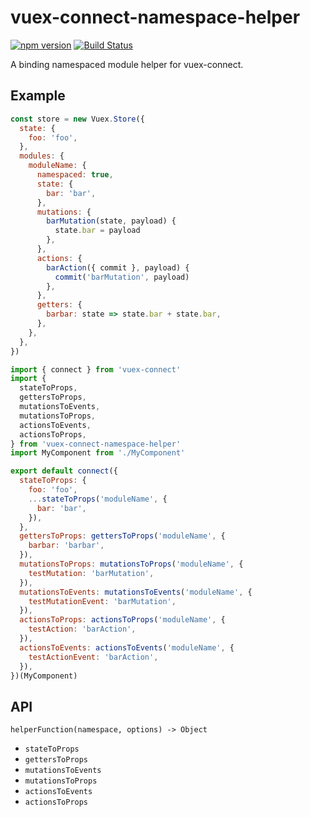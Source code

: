 # vuex-connect-namespace-helper

[![npm version](https://badge.fury.io/js/vuex-connect-namespace-helper.svg)](https://badge.fury.io/js/vuex-connect-namespace-helper)
[![Build Status](https://travis-ci.org/nakajmg/vuex-connect-namespace-helper.svg?branch=travis)](https://travis-ci.org/nakajmg/vuex-connect-namespace-helper)

A binding namespaced module helper for vuex-connect.

## Example

```js
const store = new Vuex.Store({
  state: {
    foo: 'foo',
  },
  modules: {
    moduleName: {
      namespaced: true,
      state: {
        bar: 'bar',
      },
      mutations: {
        barMutation(state, payload) {
          state.bar = payload
        },
      },
      actions: {
        barAction({ commit }, payload) {
          commit('barMutation', payload)
        },
      },
      getters: {
        barbar: state => state.bar + state.bar,
      },
    },
  },
})
```

```js
import { connect } from 'vuex-connect'
import {
  stateToProps,
  gettersToProps,
  mutationsToEvents,
  mutationsToProps,
  actionsToEvents,
  actionsToProps,
} from 'vuex-connect-namespace-helper'
import MyComponent from './MyComponent'

export default connect({
  stateToProps: {
    foo: 'foo',
    ...stateToProps('moduleName', {
      bar: 'bar',
    }),
  },
  gettersToProps: gettersToProps('moduleName', {
    barbar: 'barbar',
  }),
  mutationsToProps: mutationsToProps('moduleName', {
    testMutation: 'barMutation',
  }),
  mutationsToEvents: mutationsToEvents('moduleName', {
    testMutationEvent: 'barMutation',
  }),
  actionsToProps: actionsToProps('moduleName', {
    testAction: 'barAction',
  }),
  actionsToEvents: actionsToEvents('moduleName', {
    testActionEvent: 'barAction',
  }),
})(MyComponent)
```

## API

`helperFunction(namespace, options) -> Object`

- `stateToProps`
- `gettersToProps`
- `mutationsToEvents`
- `mutationsToProps`
- `actionsToEvents`
- `actionsToProps`
